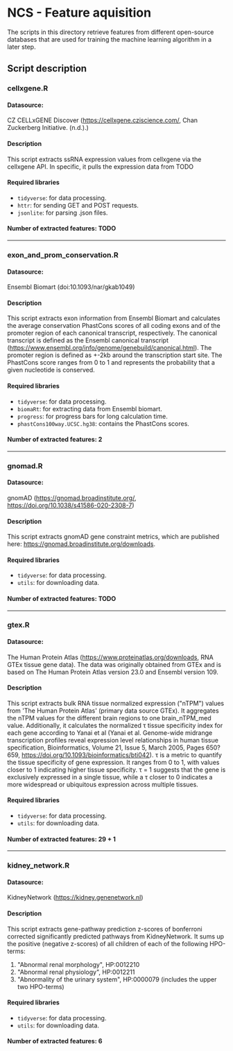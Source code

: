 # NCS - Feature aquisition

The scripts in this directory retrieve features from different open-source databases that are used for training the machine learning algorithm in a later step.


## Script description
### cellxgene.R
#### Datasource: 
CZ CELLxGENE Discover (https://cellxgene.cziscience.com/, Chan Zuckerberg Initiative. (n.d.).)

#### Description
This script extracts ssRNA expression values from cellxgene via the cellxgene API. In specific, it pulls the expression data from TODO

#### Required libraries
- `tidyverse`: for data processing.
- `httr`: for sending GET and POST requests.
- `jsonlite`: for parsing .json files.

#### Number of extracted features: TODO
---

### exon_and_prom_conservation.R
#### Datasource: 
Ensembl Biomart (doi:10.1093/nar/gkab1049)

#### Description
This script extracts exon information from Ensembl Biomart and calculates the average conservation PhastCons scores of all coding exons and of the promoter region of each canonical transcript, respectively. The canonical transcript is defined as the Ensembl canonical transcript (https://www.ensembl.org/info/genome/genebuild/canonical.html). 
The promoter region is defined as +-2kb around the transcription start site. The PhastCons score ranges from 0 to 1 and represents the probability that a given nucleotide is conserved.  
  
#### Required libraries
- `tidyverse`: for data processing.
- `biomaRt`: for extracting data from Ensembl biomart.
- `progress`: for progress bars for long calculation time.
- `phastCons100way.UCSC.hg38`: contains the PhastCons scores. 

#### Number of extracted features: 2
---

### gnomad.R
#### Datasource: 
gnomAD (https://gnomad.broadinstitute.org/, https://doi.org/10.1038/s41586-020-2308-7)

#### Description
This script extracts gnomAD gene constraint metrics, which are published here: https://gnomad.broadinstitute.org/downloads.
  
#### Required libraries
- `tidyverse`: for data processing.
- `utils`: for downloading data.

#### Number of extracted features: TODO

---

### gtex.R
#### Datasource: 
The Human Protein Atlas (https://www.proteinatlas.org/downloads, RNA GTEx tissue gene data). The data was originally obtained from GTEx and is based on The Human Protein Atlas version 23.0 and Ensembl version 109.

#### Description
This script extracts bulk RNA tissue normalized expression ("nTPM") values from 'The Human Protein Atlas' (primary data source GTEx). It aggregates the nTPM values for the different brain regions to one brain_nTPM_med value. Additionally, it calculates the normalized &tau;  tissue specificity index for each gene according to Yanai et al (Yanai et al. Genome-wide midrange transcription profiles reveal expression level relationships in human tissue specification, Bioinformatics, Volume 21, Issue 5, March 2005, Pages 650?659, https://doi.org/10.1093/bioinformatics/bti042). &tau; is a metric to quantify the tissue specificity of gene expression. It ranges from 0 to 1, with values closer to 1 indicating higher tissue specificity. &tau; = 1 suggests that the gene is exclusively expressed in a single tissue, while a &tau; closer to 0 indicates a more widespread or ubiquitous expression across multiple tissues.

#### Required libraries
- `tidyverse`: for data processing.
- `utils`: for downloading data.

#### Number of extracted features: 29 + 1
---

### kidney_network.R
#### Datasource: 
KidneyNetwork (https://kidney.genenetwork.nl)

#### Description
This script extracts gene-pathway prediction z-scores of bonferroni corrected significantly predicted pathways from KidneyNetwork. It sums up the positive (negative z-scores) of all children of each of the following HPO-terms:
1. "Abnormal renal morphology", HP:0012210  
2. "Abnormal renal physiology", HP:0012211  
3. "Abnormality of the urinary system", HP:0000079 (includes the upper two HPO-terms)

#### Required libraries
- `tidyverse`: for data processing.
- `utils`: for downloading data.

#### Number of extracted features: 6


